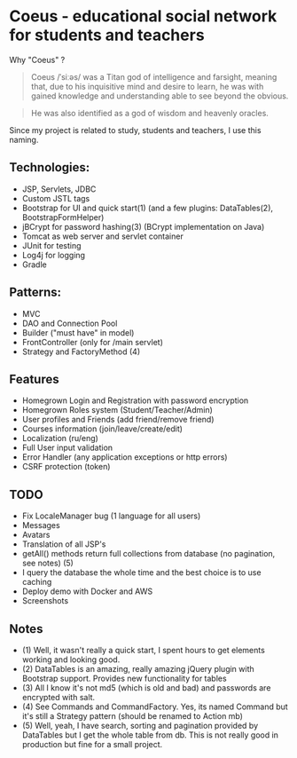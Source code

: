 # Coeus - educational social network for students and teachers

Why "Coeus" ?

> Coeus /ˈsiːəs/ was a Titan god of intelligence and farsight, meaning that, due to his inquisitive mind and desire to learn, he was with gained knowledge and understanding able to see beyond the obvious.

> He was also identified as a god of wisdom and heavenly oracles.

Since my project is related to study, students and teachers, I use this naming.


## Technologies:
- JSP, Servlets, JDBC
- Custom JSTL tags
- Bootstrap for UI and quick start(1) (and a few plugins: DataTables(2), BootstrapFormHelper)
- jBCrypt for password hashing(3) (BCrypt implementation on Java)
- Tomcat as web server and servlet container
- JUnit for testing
- Log4j for logging
- Gradle

## Patterns:
- MVC
- DAO and Connection Pool
- Builder ("must have" in model)
- FrontController (only for /main servlet)
- Strategy and FactoryMethod (4)

## Features
- Homegrown Login and Registration with password encryption
- Homegrown Roles system (Student/Teacher/Admin)
- User profiles and Friends (add friend/remove friend)
- Courses information (join/leave/create/edit)
- Localization (ru/eng)
- Full User input validation
- Error Handler (any application exceptions or http errors)
- CSRF protection (token)

## TODO
- Fix LocaleManager bug (1 language for all users)
- Messages
- Avatars
- Translation of all JSP's
- getAll() methods return full collections from database (no pagination, see notes) (5)
- I query the database the whole time and the best choice is to use caching
- Deploy demo with Docker and AWS
- Screenshots

## Notes
- (1) Well, it wasn't really a quick start, I spent hours to get elements working and looking good.
- (2) DataTables is an amazing, really amazing jQuery plugin with Bootstrap support. Provides new functionality for tables
- (3) All I know it's not md5 (which is old and bad) and passwords are encrypted with salt.
- (4) See Commands and CommandFactory. Yes, its named Command but it's still a Strategy pattern (should be renamed to Action mb)
- (5) Well, yeah, I have search, sorting and pagination provided by DataTables but I get the whole table from db. This is not really good in production but fine for a small project.
